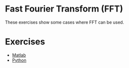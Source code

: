 Fast Fourier Transform (FFT)
===

These exercises show some cases where FFT can be used.

# Exercises

* [Matlab](./matlab/)
* [Python](./python/)
